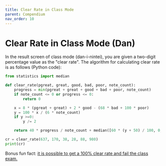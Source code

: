 ```yaml
---
title: Clear Rate in Class Mode
parent: Compendium
nav_order: 10
---
```


# Clear Rate in Class Mode (Dan)

In the result screen of class mode (dan-i-nintei), you are given a two-digit percentage value as the "clear rate". The algorithm for calculating clear rate is as follows (Python code):

```python
from statistics import median 

def clear_rate(pgreat, great, good, bad, poor, note_count):
    progress = min(pgreat + great + good + bad + poor, note_count)
    if note_count <= 0 or progress <= 0:
        return 0

    x = 8 * (pgreat + great) + 2 * good - (68 * bad + 100 * poor)
    y = 100 * x / (6 * note_count)
    if y >=0:
        y /= 2

    return 40 * progress / note_count + median([60 * (y + 50) / 100, 0, 60])

cr = clear_rate(637, 170, 38, 28, 88, 980)
print(cr)
```

Bonus fun fact: [it is possible to get a 100% clear rate and fail the class exam.](https://www.youtube.com/watch?v=z-DDlDoCqVM)
